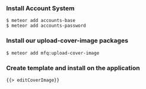 
### Install Account System
    $ meteor add accounts-base
    $ meteor add accounts-password

### Install our upload-cover-image packages
    $ meteor add mfq:upload-cover-image

### Create template and install on the application
    {{> editCoverImage}}
